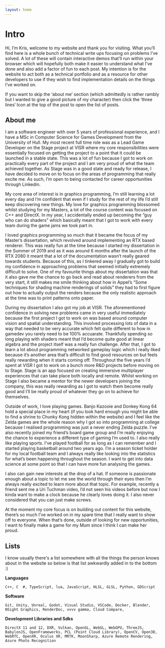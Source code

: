 ```yaml
---
layout: home
---
```


<div markdown="1" class="pagnated-page-wrapper" data-page-index="0">

# Intro

Hi, I’m Kris, welcome to my website and thank you for visiting. What you’ll find here is a whole bunch of technical write ups focusing on problems I’ve solved. A lot of these will contain interactive demos that’ll run within your browser which will hopefully both make it easier to understand what I’ve done and also add a factor of fun to each post. My intention is for the website to act both as a technical portfolio and as a resource for other developers to use if they wish to find implementation details on the things I’ve worked on.

If you want to skip the ‘about me’ section (which admittedly is rather rambly but I wanted to give a good picture of my character) then click the ‘three lines‘ Icon at the top of the post to open the list of posts.

## About me

I am a software engineer with over 5 years of professional experience, and I have a MSc in Computer Science for Games Development from the University of Hull. My most recent full time role was as a Lead Game Developer on the Stage project at VISR where my core responsibilities were essentially focused on getting the project to a point that it could be launched in a stable state. This was a lot of fun because I got to work on practically every part of the project and I am very proud of what the team achieved together. As Stage was in a good state and ready for release, I have decided to move on to focus on the areas of programming that really excite me. As such, I’m open to being contacted for career opportunities through Linkedin.

My core area of interest is in graphics programming, I’m still learning a lot every day and I’m confident that even if I study for the rest of my life I’d still keep discovering new things. My love for graphics programming blossomed whilst studying for my Masters, a lot of the course content was focused on C++ and DirectX. In my year, I accidentally ended up becoming the “guy who can do shaders” which basically meant that I got to work with every team during the game jams we took part in. 

I loved graphics programming so much that it became the focus of my Master’s dissertation, which revolved around implementing an RTX based renderer. This was really fun at the time because I started my dissertation in the Summer of 2019 and as it was around 6 months after the launch of the RTX 2080 it meant that a lot of the documentation wasn’t really geared towards students. Because of this, as I tinkered away I gradually got to build my confidence in approaching problems that seemed initially extremely difficult to solve. One of my favourite things about my dissertation was that it also gave me the chance to go back and read about renderers from the very start, it still makes me smile thinking about how in Appel’s “Some techniques for shading machine renderings of solids” they had to first figure out how to actually output the renders because the only realistic approach at the time was to print patterns onto paper.

During my dissertation I also got my job at VISR. The aforementioned confidence in solving new problems came in very useful immediately because the first project I got to work on was based around computer vision and spatial understanding. This involved processing lots of data in a way that needed to be very accurate which felt quite different to how in gamedev you rarely need to be 100% accuarate. Thankfully spending so long playing with shaders meant that I’d become quite good at linear algebra and the project itself was a really fun challenge. After that, I got to learn a lot about programming networked gameplay logic which I really liked because it’s another area that’s difficult to find good resources on but feels really rewarding when it starts coming off. Throughout the five years I’d spent at VISR I got to work on a bunch more R&D projects before moving on to Stage. Stage is an app focused on creating immersive multiplayer experiences that can take place both locally and remote. Whilst working on Stage I also became a mentor for the newer developers joining the company, this was really rewarding as I got to watch them become really good and I’ll be really proud of whatever they go on to achieve for themselves. 

Outside of work, I love playing games. Banjo Kazooie and Donkey Kong 64 hold a special place in my heart (if you look hard enough you might be able to find a shrine to Chunky Kong hidden within the website) and I feel like the Zelda games are the whole reason why I got so into programming at college because I realised programming was just a never ending Zelda puzzle. I’ve also recently joined my friend’s board game group and I’m really enjoying the chance to experience a different type of gaming I’m used to. I also really like playing sports. I've played football for as long as I can remember and I started playing basketball around two years ago. I’m a season ticket holder for my local football team and I always really like looking into the statistics for what’s been happening throughout the season. I want to get into data science at some point so that I can have more fun analysing the games.

I also can gain new interests at the drop of a hat. If someone is passionate enough about a topic to let me see the world through their eyes then I’m always really excited to learn more about that topic. For example, recently a friend sent me a Uri Tuchman video, I’d not seen his videos before but now I kinda want to make a clock because he clearly loves doing it. I also never considered that you can just make screws.  

At the moment my core focus is on building out content for this website, there’s so much I’ve worked on in my spare time that I really want to show off to everyone. When that’s done, outside of looking for new opportunities, I want to finally make a game for my Mum since I think I can make her proud. 

## Lists

I know usually there's a list somewhere with all the things the person knows about in the website so below is that list awkwardly added in to the bottom :)

**Languages**

	C++, C	#, TypeScript, lua, JavaScript, HLSL, GLSL, Python, GDScript

**Software**

	Git, Unity, Unreal, Godot, Visual Studio, VSCode, Docker, Blender, NSight Graphics, RenderDoc, vvvv gamma, Cloud Compare, 

**Development Libraries and Sdks**

	DirectX 11 and 12, DXR, Vulkan, OpenGL, WebGL, WebGPU, ThreeJS, BabylonJS, OpenFrameworks, PCL (Point Cloud Library), OpenCV, Open3D, WebRTC, OpenXR, Oculus XR, MRTK, MoonSharp, Azure Remote Rendering, Azure Photo Recognition


</div>